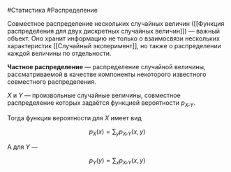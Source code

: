 #Статистика #Распределение 

Совместное распределение нескольких случайных величин ([[Функция распределения для двух дискретных случайных величин]]) — важный объект. Оно хранит информацию не только о взаимосвязи нескольких характеристик [[Случайный эксперимент]], но также о распределении каждой величины по отдельности.

**Частное распределение** — распределение случайной величины, рассматриваемой в качестве компоненты некоторого известного совместного распределения.

$X$ и $Y$ — произвольные случайные величины, совместное распределение которых задаётся функцией вероятности $p_X,_Y$​.

Тогда функция вероятности для $X$ имеет вид

$$p_X​(x)=\sum_{y} ​p_X,_Y​(x, y)$$

А для $Y$ —

$$p_Y​(y)=\sum_{x} ​p_X,_Y​(x, y)$$
